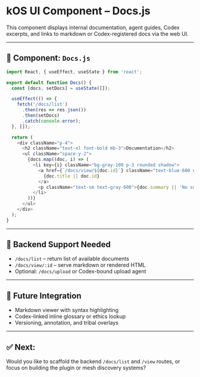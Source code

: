 # kOS UI Component – Docs.js

This component displays internal documentation, agent guides, Codex excerpts, and links to markdown or Codex-registered docs via the web UI.

---

## 📁 Component: `Docs.js`
```javascript
import React, { useEffect, useState } from 'react';

export default function Docs() {
  const [docs, setDocs] = useState([]);

  useEffect(() => {
    fetch('/docs/list')
      .then(res => res.json())
      .then(setDocs)
      .catch(console.error);
  }, []);

  return (
    <div className="p-4">
      <h2 className="text-xl font-bold mb-3">Documentation</h2>
      <ul className="space-y-2">
        {docs.map((doc, i) => (
          <li key={i} className="bg-gray-100 p-3 rounded shadow">
            <a href={`/docs/view/${doc.id}`} className="text-blue-600 underline">
              {doc.title || doc.id}
            </a>
            <p className="text-sm text-gray-600">{doc.summary || 'No summary available'}</p>
          </li>
        ))}
      </ul>
    </div>
  );
}
```

---

## 🔧 Backend Support Needed
- `/docs/list` – return list of available documents
- `/docs/view/:id` – serve markdown or rendered HTML
- Optional: `/docs/upload` or Codex-bound upload agent

---

## 🧠 Future Integration
- Markdown viewer with syntax highlighting
- Codex-linked inline glossary or ethics lookup
- Versioning, annotation, and tribal overlays

---

## ✅ Next:
Would you like to scaffold the backend `/docs/list` and `/view` routes, or focus on building the plugin or mesh discovery systems?

